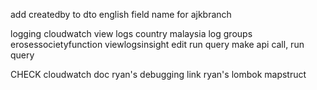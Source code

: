 add createdby to dto
	english field name for ajkbranch

logging
cloudwatch
view logs
country malaysia
log groups
erosessocietyfunction
viewlogsinsight
edit run query
make api call, run query

CHECK
cloudwatch doc
ryan's debugging link
ryan's lombok mapstruct